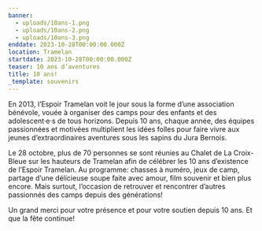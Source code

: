 ```yaml
---
banner:
  - uploads/10ans-1.png
  - uploads/10ans-2.png
  - uploads/10ans-3.png
enddate: 2023-10-28T00:00:00.000Z
location: Tramelan
startdate: 2023-10-28T00:00:00.000Z
teaser: 10 ans d’aventures
title: 10 ans!
_template: souvenirs
---
```


En 2013, l’Espoir Tramelan voit le jour sous la forme d’une association bénévole, vouée à
organiser des camps pour des enfants et des adolescent·e·s de tous horizons.
Depuis 10 ans, chaque année, des équipes passionnées et motivées multiplient les idées folles
pour faire vivre aux jeunes d’extraordinaires aventures sous les sapins du Jura Bernois.

Le 28 octobre, plus de 70 personnes se sont réunies au Chalet de La Croix-Bleue sur les hauteurs de
Tramelan afin de célébrer les 10 ans d’existence de l’Espoir Tramelan.
Au programme: chasses à numéro, jeux de camp, partage d’une délicieuse soupe faite avec amour,
film souvenir et bien plus encore.
Mais surtout, l’occasion de retrouver et rencontrer d’autres passionnés des camps depuis des
générations!

Un grand merci pour votre présence
et pour votre soutien depuis 10 ans.
Et que la fête continue!
